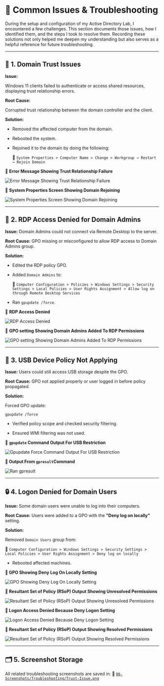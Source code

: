 # 🔧 Common Issues & Troubleshooting

During the setup and configuration of my Active Directory Lab, I encountered a few challenges. This section documents those issues, how I identified them, and the steps I took to resolve them. Recording these solutions not only helped me deepen my understanding but also serves as a helpful reference for future troubleshooting.

---

## 🧩 1. Domain Trust Issues

**Issue:**  

Windows 11 clients failed to authenticate or access shared resources, displaying trust relationship errors.

**Root Cause:**  

Corrupted trust relationship between the domain controller and the client.

**Solution:**  

- Removed the affected computer from the domain.
- Rebooted the system.
- Rejoined it to the domain by doing the following:

   📂 `System Properties > Computer Name > Change > Workgroup → Restart → Rejoin Domain`

📸 **Error Message Showing Trust Relationship Failure**

![Error Message Showing Trust Relationship Failure](https://github.com/user-attachments/assets/69fba4ca-38d1-424a-999f-7a7d1ba46d31)

📸 **System Properties Screen Showing Domain Rejoining**

![System Properties Screen Showing Domain Rejoining](https://github.com/user-attachments/assets/97892673-b001-4b4a-92b7-d3ad969f4bfd)

---

## 🔐 2. RDP Access Denied for Domain Admins
**Issue:**
Domain Admins could not connect via Remote Desktop to the server.

**Root Cause:**
GPO missing or misconfigured to allow RDP access to Domain Admins group.

**Solution:**

- Edited the RDP policy GPO.

- Added `Domain Admins` to:

   📂 `Computer Configuration > Policies > Windows Settings > Security Settings > Local Policies > User Rights Assignment > Allow log on through Remote Desktop Services`

- Ran `gpupdate /force`.

📸 **RDP Access Denied**

![RDP Access Denied](https://github.com/user-attachments/assets/12745c2e-bf5c-4a8e-a41d-7a767cf172fc)

📸 **GPO setting Showing Domain Admins Added To RDP Permissions**

![GPO setting Showing Domain Admins Added To RDP Permissions](https://github.com/user-attachments/assets/e31a3b6d-a423-403a-8813-782af0d30eea)

---

## 💾 3. USB Device Policy Not Applying

**Issue:**
Users could still access USB storage despite the GPO.

**Root Cause:**
GPO not applied properly or user logged in before policy propagated.

**Solution:**

Forced GPO update:

```
gpupdate /force
```
- Verified policy scope and checked security filtering.

- Ensured WMI filtering was not used.

📸 **`gpupdate` Command Output For USB Restriction**

![Gpupdate Force Command Output For USB Restriction](https://github.com/user-attachments/assets/048cab8d-18ce-4d7a-a2d8-4e541cdfc323)

**📸 Output From `gpresult`Command**

![Ran gpresult](https://github.com/user-attachments/assets/d2cd5644-473a-43dd-a886-ce6360f7291d)

---

## 🔒 4. Logon Denied for Domain Users

**Issue:**
Some domain users were unable to log into their computers.

**Root Cause:**
Users were added to a GPO with the **"Deny log on locally"** setting.

**Solution:**

Removed `Domain Users` group from:

   📂 `Computer Configuration > Windows Settings > Security Settings > Local Policies > User Rights Assignment > Deny log on locally`

- Rebooted affected machines.

**📸 GPO Showing Deny Log On Locally Setting**

![GPO Showing Deny Log On Locally Setting](https://github.com/user-attachments/assets/f23b3f25-875a-4fbe-8f56-4626fb43e0f5)

**📸 Resultant Set of Policy (RSoP) Output Showing Unresolved Permissions**

![Resultant Set of Policy (RSoP) Output Showing Unresolved Permissions](https://github.com/user-attachments/assets/2a720ab1-39da-446d-a1a3-c261d7c1c5d3)

**📸 Logon Access Denied Because Deny Logon Setting**

![Logon Access Denied Because Deny Logon Setting](https://github.com/user-attachments/assets/ecfc4808-66a9-4190-ba6f-eda972444c5b)

**📸 Resultant Set of Policy (RSoP) Output Showing Resolved Permissions**

![Resultant Set of Policy (RSoP) Output Showing Resolved Permissions](https://github.com/user-attachments/assets/0a9bf0cb-e8b1-4034-910b-b3f2f9feba28)

---

## 🗂️ 5. Screenshot Storage

All related troubleshooting screenshots are saved in:
📂 [`06-Screenshots/Troubleshooting/Trust-Issue.png`](https://github.com/Hugh-Kumbi/Hugh-Kumbi-Active-Directory-Lab/blob/main/06-Screenshots/X.%20Troubleshooting/Trust-Issues.md)
